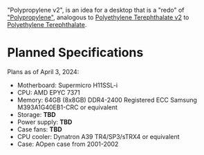 "Polypropylene v2", is an idea for a desktop that is a "redo" of ["Polypropylene"](../pc_pp/), analogous to [Polyethylene Terephthalate v2](../pc_pet2/) to [Polyethylene Terephthalate](../pc_pet/).

# Planned Specifications

Plans as of April 3, 2024:

* Motherboard: Supermicro H11SSL-i
* CPU: AMD EPYC 7371
* Memory: 64GB (8x8GB) DDR4-2400 Registered ECC Samsung M393A1G40EB1-CRC or equivalent
* Storage: **TBD**
* Power supply: **TBD**
* Case fans: **TBD**
* CPU cooler: Dynatron A39 TR4/SP3/sTRX4 or equivalent
* Case: AOpen case from 2001-2002